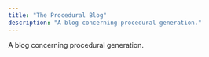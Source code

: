 ```yaml
---
title: "The Procedural Blog"
description: "A blog concerning procedural generation."
---
```


A blog concerning procedural generation.